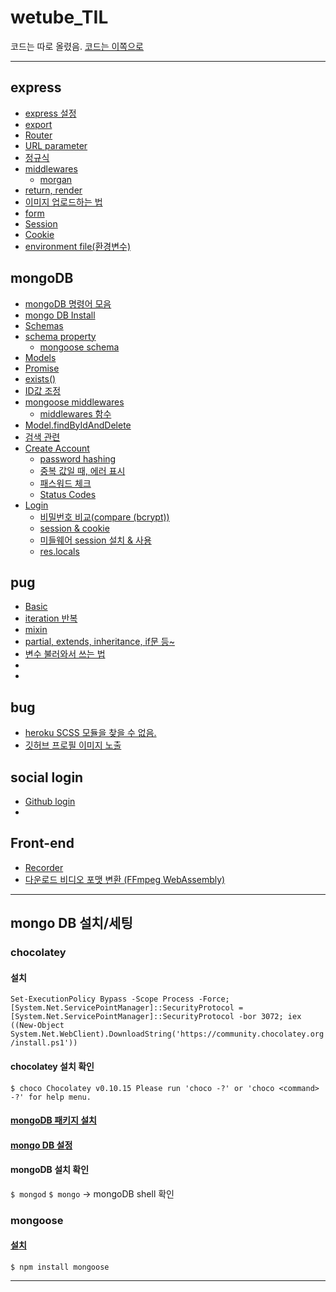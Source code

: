 # wetube_TIL

코드는 따로 올렸음.
<a href="https://github.com/leesaewa/wetube-reloaded">코드는 이쪽으로</a>

-------


## express
- <a href="https://github.com/leesaewa/wetube_TIL/blob/main/express/express_setting.md">express 설정</a>
- <a href="https://github.com/leesaewa/wetube_TIL/blob/main/express/export.md">export</a>
- <a href="https://github.com/leesaewa/wetube_TIL/blob/main/express/router.md">Router</a>
- <a href="https://github.com/leesaewa/wetube_TIL/blob/main/express/parameter.md">URL parameter</a>
- <a href="https://github.com/leesaewa/wetube_TIL/blob/main/express/parameter.md#%EC%A0%95%EA%B7%9C%EC%8B%9D">정규식</a>
- <a href="https://github.com/leesaewa/wetube_TIL/blob/main/express/middlewares.md">middlewares</a>
  - <a href="https://github.com/leesaewa/wetube_TIL/blob/main/express/morgan.md">morgan</a>
- <a href="https://github.com/leesaewa/wetube_TIL/blob/main/express/return_render.md">return, render</a>
- <a href="https://github.com/leesaewa/wetube_TIL/blob/main/express/img-upload.md">이미지 업로드하는 법</a>
- <a href="https://github.com/leesaewa/wetube_TIL/blob/main/express/form.md">form</a>
- <a href="https://github.com/leesaewa/wetube_TIL/blob/main/study/220716_part1.md#session">Session</a>
- <a href="https://github.com/leesaewa/wetube_TIL/blob/main/study/220716_part1.md#cookie-property">Cookie</a>
- <a href="https://github.com/leesaewa/wetube_TIL/blob/main/study/220716_part1.md#environment-file%ED%99%98%EA%B2%BD%EB%B3%80%EC%88%98">environment file(환경변수)</a>



## mongoDB
- <a href="https://github.com/leesaewa/wetube_TIL/blob/main/mongoDB/guide.md">mongoDB 명령어 모음</a>
- <a href="https://github.com/leesaewa/wetube_TIL/blob/main/mongoDB/mongodb_install.md">mongo DB Install</a>
- <a href="https://github.com/leesaewa/wetube_TIL/blob/main/mongoDB/operations.md#schemas">Schemas</a>
- <a href="https://github.com/leesaewa/wetube_TIL/blob/main/study/220711.md#schema-property%EC%86%8D%EC%84%B1">schema property</a>
  - <a href="https://github.com/leesaewa/wetube_TIL/blob/main/mongoDB/schema.md">mongoose schema</a>
- <a href="https://github.com/leesaewa/wetube_TIL/blob/main/mongoDB/operations.md#models">Models</a>
- <a href="https://github.com/leesaewa/wetube_TIL/blob/main/mongoDB/operations.md#promise">Promise</a>
- <a href="https://github.com/leesaewa/wetube_TIL/blob/main/study/220711.md#exists">exists()</a>
- <a href="https://github.com/leesaewa/wetube_TIL/blob/main/study/220711.md#id%EA%B0%92-%EC%A1%B0%EC%A0%95">ID값 조정</a>
- <a href="https://github.com/leesaewa/wetube_TIL/blob/main/study/220712.md#mongoose-middlewares">mongoose middlewares</a>
  - <a href="https://github.com/leesaewa/wetube_TIL/blob/main/study/220712.md#1-%ED%95%A8%EC%88%98-%EB%A7%8C%EB%93%A4%EA%B8%B0">middlewares 함수</a>
- <a href="https://github.com/leesaewa/wetube_TIL/blob/main/study/220712.md#%EB%8F%99%EC%98%81%EC%83%81-%EC%82%AD%EC%A0%9C">Model.findByIdAndDelete</a>
- <a href="https://github.com/leesaewa/wetube_TIL/blob/main/study/220712.md#%EA%B2%80%EC%83%89">검색 관련</a>
- <a href="https://github.com/leesaewa/wetube_TIL/blob/main/study/220714.md#create-account">Create Account</a>
  - <a href="https://github.com/leesaewa/wetube_TIL/blob/main/study/220714.md#password-hashing">password hashing</a>
  - <a href="https://github.com/leesaewa/wetube_TIL/blob/main/study/220714.md#%EC%A4%91%EB%B3%B5-%EA%B0%92%EC%9D%BC-%EB%95%8C-%EC%97%90%EB%9F%AC-%ED%91%9C%EC%8B%9C">중복 값일 때, 에러 표시</a>
  - <a href="https://github.com/leesaewa/wetube_TIL/blob/main/study/220714.md#password%EC%B2%B4%ED%81%AC">패스워드 체크</a>
   - <a href="https://github.com/leesaewa/wetube_TIL/blob/main/study/220714.md#status-codes">Status Codes</a>
- <a href="https://github.com/leesaewa/wetube_TIL/blob/main/study/220714.md#login">Login</a>
  - <a href="https://github.com/leesaewa/wetube_TIL/blob/main/study/220714.md#compare-bcrypt">비밀번호 비교(compare (bcrypt))</a>
  - <a href="https://github.com/leesaewa/wetube_TIL/blob/main/study/220714.md#session--cookie">session & cookie</a>
  - <a href="https://github.com/leesaewa/wetube_TIL/blob/main/study/220714.md#%EB%AF%B8%EB%93%A4%EC%9B%A8%EC%96%B4-session-%EC%84%A4%EC%B9%98--%EC%82%AC%EC%9A%A9">미들웨어 session 설치 & 사용</a>
  - <a href="https://github.com/leesaewa/wetube_TIL/blob/main/study/220714.md#reslocals">res.locals</a>




## pug
- <a href="https://github.com/leesaewa/wetube_TIL/blob/main/pug/define.md">Basic</a>
- <a href="https://github.com/leesaewa/wetube_TIL/blob/main/pug/iteration.md">iteration 반복</a>
- <a href="https://github.com/leesaewa/wetube_TIL/blob/main/pug/mixin.md">mixin</a>
- <a href="https://github.com/leesaewa/wetube_TIL/blob/main/pug/property.md">partial, extends, inheritance, if문 등~</a>
- <a href="https://github.com/leesaewa/wetube_TIL/blob/main/pug/fake_arraydb.md#%EB%A7%81%ED%81%AC%EC%97%90-%EB%B3%80%EC%88%98%EB%A5%BC-%EB%8B%B4%EB%8A%94-%EB%B2%95">변수 불러와서 쓰는 법</a>
- <a href=""></a>
- <a href=""></a>

## bug
- <a href="https://github.com/leesaewa/wetube_TIL/blob/main/bug/heroku.md">heroku SCSS 모듈을 찾을 수 없음.</a>
- <a href="https://github.com/leesaewa/wetube_TIL/blob/main/bug/github_login.md">깃허브 프로필 이미지 노출</a>


## social login
- <a href="https://github.com/leesaewa/wetube_TIL/blob/main/study/220716_part2.md#github-login-%EC%86%8C%EC%85%9C-%EB%A1%9C%EA%B7%B8%EC%9D%B8-%EA%B5%AC%ED%98%84">Github login</a>
- <a href=""></a>

## Front-end
- <a href="https://github.com/leesaewa/wetube_TIL/blob/main/study/video_recorder.md#recorder">Recorder</a>
- <a href="https://github.com/leesaewa/wetube_TIL/blob/main/study/video_recorder.md#%EB%8B%A4%EC%9A%B4%EB%A1%9C%EB%93%9C-%EB%B9%84%EB%94%94%EC%98%A4-%ED%8F%AC%EB%A7%B7-%EB%B3%80%ED%99%98">다운로드 비디오 포맷 변환 (FFmpeg WebAssembly)</a>


-----------

## mongo DB 설치/세팅
### chocolatey
#### 설치
``Set-ExecutionPolicy Bypass -Scope Process -Force; [System.Net.ServicePointManager]::SecurityProtocol = [System.Net.ServicePointManager]::SecurityProtocol -bor 3072; iex ((New-Object System.Net.WebClient).DownloadString('https://community.chocolatey.org/install.ps1'))``

#### chocolatey 설치 확인
``$ choco
Chocolatey v0.10.15
Please run 'choco -?' or 'choco <command> -?' for help menu.``

#### <a href="https://community.chocolatey.org/packages?q=mongodb">mongoDB 패키지 설치</a>

#### <a href="https://webigotr.tistory.com/241">mongo DB 설정</a>

#### mongoDB 설치 확인
``$ mongod``
``$ mongo`` -> mongoDB shell 확인

### mongoose
#### <a href="https://www.npmjs.com/package/mongoose">설치</a>
``$ npm install mongoose``

-----

